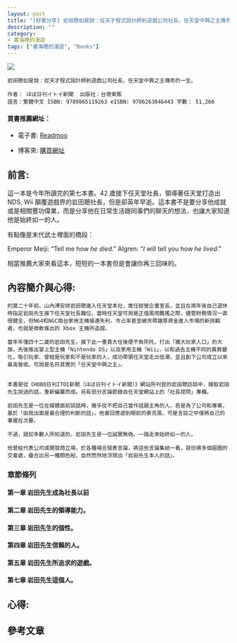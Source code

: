 ```yaml
---
layout: post
title: "[好書分享] 岩田聰如是說：從天才程式設計師到遊戲公司社長，任天堂中興之主傳奇的一生"
description: ""
category: 
- 書海裡的漫遊
tags: ["書海裡的漫遊", "Books"]
---
```


<div><a href="http://moo.im/a/hmpBCJ" title="岩田聰如是說"><img src="https://cdn.readmoo.com/cover/8g/fg66l38_210x315.jpg?v=0"></a></div>

```
岩田聰如是說：從天才程式設計師到遊戲公司社長，任天堂中興之主傳奇的一生。

作者： ほぼ日刊イトイ新聞  出版社：台灣東販 
語言：繁體中文 ISBN: 9789865119263 eISBN: 9786263046443 字數： 51,266
```

#### 買書推薦網址：

- 電子書: [Readmoo](http://moo.im/a/hmpBCJ)

- 博客來: [購買網址](https://www.books.com.tw/exep/assp.php/kkdailin/products/0010889781?sloc=main&utm_source=kkdailin&utm_medium=ap-books&utm_content=recommend&utm_campaign=ap-202106)


## 前言:

這一本是今年所讀完的第七本書。42 歲接下任天堂社長，領導著任天堂打造出 NDS, Wii 顛覆遊戲界的岩田聰社長，但是卻英年早逝。這本書不是要分享他成就或是相關豐功偉業，而是分享他在日常生活跟同事們的聊天的想法，也讓大家知道他是始終如一的人。

有點像是末代武士裡面的橋段：

Emperor Meiji: “Tell me how *he died*.” Algren: “*I* will tell you how *he lived*.”

相當推薦大家來看這本，短短的一本書但是會讓你再三回味的。




## 內容簡介與心得:

```
約莫二十年前，山內溥安排岩田聰進入任天堂本社，擔任經營企畫室長，並且在兩年後自己退休時指定岩田先生接下任天堂社長職位。當時任天堂可說是正值風雨飄搖之際，儘管財務情況一直很健全，但N64和NGC兩台家用主機接連失利，市占率甚至被夾帶雄厚資金進入市場的新挑戰者，也就是微軟推出的 Xbox 主機所追趕。
 
當年年僅四十二歲的岩田先生，接下此一重責大任後便不負所托，打出「擴大玩家人口」的大旗，先後推出掌上型主機「Nintendo DS」以及家用主機「Wii」，以和過去主機不同的異質變化，吸引玩家、曾經是玩家和不是玩家的人，成功帶領任天堂走出低潮，並且創下公司成立以來最高營收。可說是名符其實的「任天堂中興之主」。

 
本書是從《HOBO日刊ITOI新聞（ほぼ日刊イトイ新聞）》網站所刊登的岩田聰訪談中，擷取岩田先生說過的話，重新編纂而成。另有部分言論節錄自任天堂網站上的「社長提問」專欄。
 
岩田先生是一位在媒體面前談話時，幾乎從不把自己當作話題主角的人。若是為了公司和專案，基於「由我出面是最合理的判斷的話」，他會回應遞到眼前的麥克風，可是言談之中僅將自己的事擺在次要。
 
不過，就如多數人所知道的，岩田先生是一位誠實無偽、一路走來始終如一的人。
 
他曾經代表公司或開發商立場，於各種場合發表言論，將這些言論集結一看，就彷彿多個圓圈的交會處，疊合出另一種顏色般，自然而然地浮現出「岩田先生本人的話」。
```

### 章節條列

#### 第一章 岩田先生成為社長以前

#### 第二章 岩田先生的領導能力。

#### 第三章 岩田先生的個性。

#### 第四章 岩田先生信賴的人。

#### 第五章 岩田先生所追求的遊戲。

#### 第七章 岩田先生這個人。



## 心得:



## 參考文章



